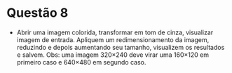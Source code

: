 # Questão 8

- Abrir uma imagem colorida, transformar em tom de cinza, visualizar imagem de entrada. Apliquem um redimensionamento 
da imagem, reduzindo e depois aumentando seu tamanho, visualizem os resultados e salvem. Obs: uma imagem 320×240 deve
virar uma 160×120 em primeiro caso e 640×480 em segundo caso.